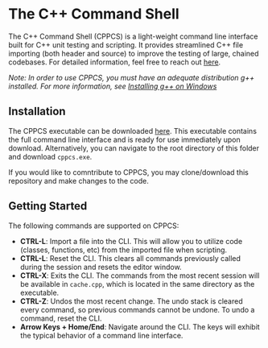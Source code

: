 # The C++ Command Shell
The C++ Command Shell (CPPCS) is a light-weight command line interface built for C++ unit testing and scripting. It provides streamlined C++ file importing (both header and source) to improve the testing of large, chained codebases. For detailed information, feel free to reach out [here](mailto:aidenszeto@g.ucla.edu).

*_Note: In order to use CPPCS, you must have an adequate distribution g++ installed. For more information, see [Installing g++ on Windows](https://www3.cs.stonybrook.edu/~alee/g++/g++.html)_*

## Installation
The CPPCS executable can be downloaded [here](https://github.com/aidenszeto/cppcs/raw/master/cppcs.exe). This executable contains the full command line interface and is ready for use immediately upon download. Alternatively, you can navigate to the root directory of this folder and download `cppcs.exe`.

If you would like to comntribute to CPPCS, you may clone/download this repository and make changes to the code.

## Getting Started
The following commands are supported on CPPCS:
- **CTRL-L**: Import a file into the CLI. This will allow you to utilize code (classes, functions, etc) from the imported file when scripting.
- **CTRL-L**: Reset the CLI. This clears all commands previously called during the session and resets the editor window.
- **CTRL-X**: Exits the CLI. The commands from the most recent session will be available in `cache.cpp`, which is located in the same directory as the executable.
- **CTRL-Z**: Undos the most recent change. The undo stack is cleared every command, so previous commands cannot be undone. To undo a command, reset the CLI.
- **Arrow Keys + Home/End**: Navigate around the CLI. The keys will exhibit the typical behavior of a command line interface.
